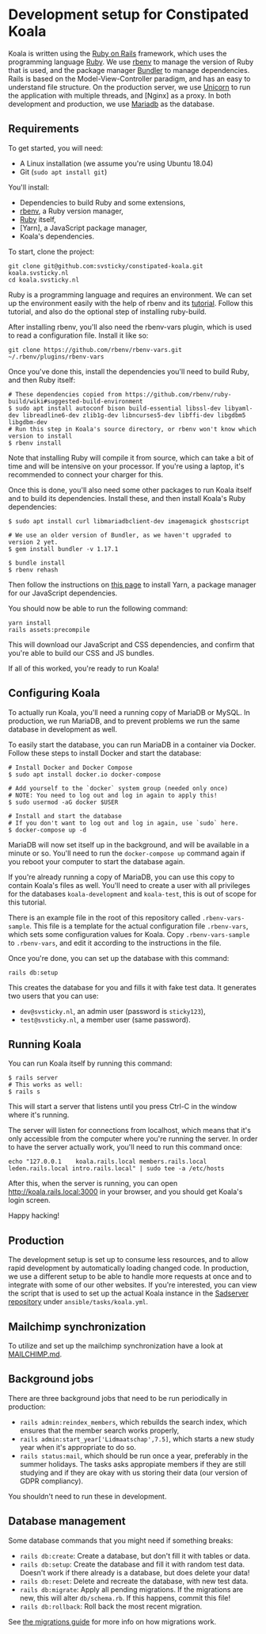 # Development setup for Constipated Koala

Koala is written using the [Ruby on Rails] framework, which uses the
programming language [Ruby]. We use [rbenv] to manage the version of Ruby that
is used, and the package manager [Bundler] to manage dependencies.
Rails is based on the Model-View-Controller paradigm, and has an easy to
understand file structure. On the production server, we use [Unicorn] to run
the application with multiple threads, and [Nginx] as a proxy.
In both development and production, we use [Mariadb] as the database.

[Bundler]: https://bundler.io
[Mariadb]: https://mariadb.org
[Ruby on Rails]: https://guides.rubyonrails.org/getting_started.html
[Ruby]: https://www.ruby-lang.org/
[Unicorn]: https://bogomips.org/unicorn/
[rbenv]: https://github.com/rbenv/rbenv

## Requirements

To get started, you will need:

- A Linux installation (we assume you're using Ubuntu 18.04)
- Git (`sudo apt install git`)

You'll install:

- Dependencies to build Ruby and some extensions,
- [rbenv], a Ruby version manager,
- [Ruby] itself,
- [Yarn], a JavaScript package manager,
- Koala's dependencies.

To start, clone the project:

```console
git clone git@github.com:svsticky/constipated-koala.git koala.svsticky.nl
cd koala.svsticky.nl
```

Ruby is a programming language and requires an environment. We can set up the
environment easily with the help of rbenv and its [tutorial][rbenv-tutorial].
Follow this tutorial, and also do the optional step of installing ruby-build.

[rbenv-tutorial]: https://github.com/rbenv/rbenv#basic-github-checkout

After installing rbenv, you'll also need the rbenv-vars plugin, which is used
to read a configuration file. Install it like so:

```console
git clone https://github.com/rbenv/rbenv-vars.git ~/.rbenv/plugins/rbenv-vars
```

Once you've done this, install the dependencies you'll need to build Ruby, and
then Ruby itself:

```console
# These dependencies copied from https://github.com/rbenv/ruby-build/wiki#suggested-build-environment
$ sudo apt install autoconf bison build-essential libssl-dev libyaml-dev libreadline6-dev zlib1g-dev libncurses5-dev libffi-dev libgdbm5 libgdbm-dev
# Run this step in Koala's source directory, or rbenv won't know which version to install
$ rbenv install
```

Note that installing Ruby will compile it from source, which can take a bit of
time and will be intensive on your processor. If you're using a laptop, it's
recommended to connect your charger for this.

Once this is done, you'll also need some other packages to run Koala itself and
to build its dependencies. Install these, and then install Koala's Ruby
dependencies:

```console
$ sudo apt install curl libmariadbclient-dev imagemagick ghostscript

# We use an older version of Bundler, as we haven't upgraded to version 2 yet.
$ gem install bundler -v 1.17.1

$ bundle install
$ rbenv rehash
```

Then follow the instructions on [this page][yarn-install] to install Yarn,
a package manager for our JavaScript dependencies.

[yarn-install]: https://yarnpkg.com/en/docs/install#debian-stable

You should now be able to run the following command:

```console
yarn install
rails assets:precompile
```

This will download our JavaScript and CSS dependencies, and confirm that you're
able to build our CSS and JS bundles.

If all of this worked, you're ready to run Koala!

## Configuring Koala

To actually run Koala, you'll need a running copy of MariaDB or MySQL. In
production, we run MariaDB, and to prevent problems we run the same database in
development as well.

To easily start the database, you can run MariaDB in a container via Docker.
Follow these steps to install Docker and start the database:

```console
# Install Docker and Docker Compose
$ sudo apt install docker.io docker-compose

# Add yourself to the `docker` system group (needed only once)
# NOTE: You need to log out and log in again to apply this!
$ sudo usermod -aG docker $USER

# Install and start the database
# If you don't want to log out and log in again, use `sudo` here.
$ docker-compose up -d
```

MariaDB will now set itself up in the background, and will be available in
a minute or so. You'll need to run the `docker-compose up` command again if you
reboot your computer to start the database again.

If you're already running a copy of MariaDB, you can use this copy to contain
Koala's files as well. You'll need to create a user with all privileges for the
databases `koala-development` and `koala-test`, this is out of scope for this
tutorial.

There is an example file in the root of this repository called
`.rbenv-vars-sample`. This file is a template for the actual configuration file
`.rbenv-vars`, which sets some configuration values for Koala. Copy
`.rbenv-vars-sample` to `.rbenv-vars`, and edit it according to the
instructions in the file.

Once you're done, you can set up the database with this command:

```console
rails db:setup
```

This creates the database for you and fills it with fake test data.
It generates two users that you can use:

- `dev@svsticky.nl`, an admin user (password is `sticky123`),
- `test@svsticky.nl`, a member user (same password).

## Running Koala

You can run Koala itself by running this command:

```console
$ rails server
# This works as well:
$ rails s
```

This will start a server that listens until you press Ctrl-C in the window
where it's running.

The server will listen for connections from localhost, which means that it's
only accessible from the computer where you're running the server.
In order to have the server actually work, you'll need to run this command once:

```console
echo "127.0.0.1    koala.rails.local members.rails.local leden.rails.local intro.rails.local" | sudo tee -a /etc/hosts
```

After this, when the server is running, you can open
<http://koala.rails.local:3000> in your browser, and you should get Koala's login
screen.

Happy hacking!

## Production

The development setup is set up to consume less resources, and to allow rapid
development by automatically loading changed code. In production, we use
a different setup to be able to handle more requests at once and to integrate
with some of our other websites. If you're interested, you can view the script
that is used to set up the actual Koala instance in the [Sadserver repository]
under `ansible/tasks/koala.yml`.

[Sadserver repository]: https://github.com/svsticky/sadserver

## Mailchimp synchronization

To utilize and set up the mailchimp synchronization have a look at [MAILCHIMP.md](MAILCHIMP.md).

## Background jobs

There are three background jobs that need to be run periodically in production:

- `rails admin:reindex_members`, which rebuilds the search index, which ensures
  that the member search works properly,
- `rails admin:start_year['Lidmaatschap',7.5]`, which starts a new study year
  when it's appropriate to do so.
- `rails status:mail`, which should be run once a year, preferably in the summer
  holidays. The tasks asks appropiate members if they are still studying and if
  they are okay with us storing their data (our version of GDPR compliancy).

You shouldn't need to run these in development.

## Database management

Some database commands that you might need if something breaks:

- `rails db:create`: Create a database, but don't fill it with tables or data.
- `rails db:setup`: Create the database and fill it with random test data.
  Doesn't work if there already is a database, but does delete your data!
- `rails db:reset`: Delete and recreate the database, with new test data.
- `rails db:migrate`: Apply all pending migrations. If the migrations are new,
  this will alter `db/schema.rb`. If this happens, commit this file!
- `rails db:rollback`: Roll back the most recent migration.

See [the migrations guide] for more info on how migrations work.

[the migrations guide]: https://guides.rubyonrails.org/active_record_migrations.html
